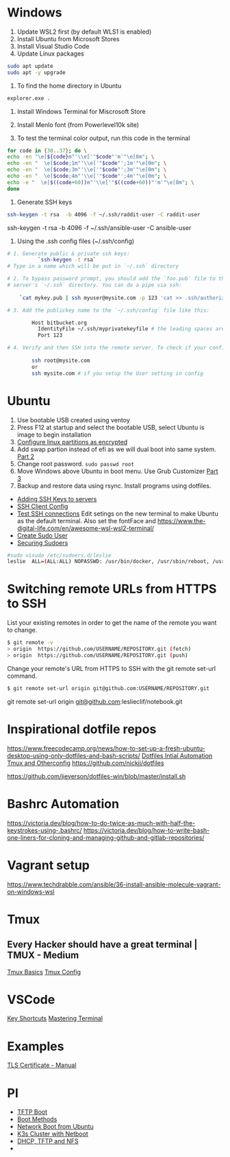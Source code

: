 # Windows

1. Update WSL2 first (by default WLS1 is enabled)
1. Install Ubuntu from Microsoft Stores
1. Install Visual Studio Code
1. Update Linux packages
```BASH
sudo apt update
sudo apt -y upgrade
```
1. To find the home directory in Ubuntu
```BASH
explorer.exe .
```
1. Install Windows Terminal for Miscrosoft Store

1. Install Menlo font (from Powerlevel10k site)

1. To test the terminal color output, run this code in the terminal
```BASH
for code in {30..37}; do \
echo -en "\e[${code}m"'\\e['"$code"'m'"\e[0m"; \
echo -en "  \e[$code;1m"'\\e['"$code"';1m'"\e[0m"; \
echo -en "  \e[$code;3m"'\\e['"$code"';3m'"\e[0m"; \
echo -en "  \e[$code;4m"'\\e['"$code"';4m'"\e[0m"; \
echo -e "  \e[$((code+60))m"'\\e['"$((code+60))"'m'"\e[0m"; \
done
```
1. Generate SSH keys
```BASH
ssh-keygen -t rsa  -b 4096 -f ~/.ssh/raddit-user -C raddit-user
```
ssh-keygen -t rsa  -b 4096 -f ~/.ssh/ansible-user -C ansible-user

1. Using the .ssh config files (~/.ssh/config)
```BASH
# 1. Generate public & private ssh keys:
          `ssh-keygen -t rsa`
# Type in a name which will be put in `~/.ssh` directory

# 2. To bypass password prompt, you should add the `foo.pub` file to the `authorized_keys` file on the
# server's `~/.ssh` directory. You can do a pipe via ssh:
    
    `cat mykey.pub | ssh myuser@mysite.com -p 123 'cat >> .ssh/authorized_keys' `

# 3. Add the publickey name to the `~/.ssh/config` file like this:

        Host bitbucket.org
          IdentityFile ~/.ssh/myprivatekeyfile # the leading spaces are important!
          Port 123

# 4. Verify and then SSH into the remote server. To check if your config is right type: `ssh -T git@github.com`
      
        ssh root@mysite.com
        or
        ssh mysite.com # if you setup the User setting in config
```
# Ubuntu
1. Use bootable USB created using ventoy
1. Press F12 at startup and select the bootable USB, select Ubuntu is image to begin installation
1. [Configure linux partitions as encrypted](https://www.youtube.com/watch?v=gvYM6hqTkQo)
1. Add swap partion instead of efi as we will dual boot into same system. [Part 2](https://askubuntu.com/questions/1033497/dual-boot-windows-10-and-linux-ubuntu-on-separate-ssd)
1. Change root password. `sudo passwd root`
1. Move Windows above Ubuntu in boot menu. Use Grub Customizer [Part 3](https://askubuntu.com/questions/1033497/dual-boot-windows-10-and-linux-ubuntu-on-separate-ssd)
1. Backup and restore data using rsync. Install programs using dotfiles.

- [Adding SSH Keys to servers](https://www.digitalocean.com/docs/droplets/how-to/add-ssh-keys/)
- [SSH Client Config](https://www.digitalocean.com/community/tutorials/how-to-configure-custom-connection-options-for-your-ssh-client)
- [Test SSH connections](https://www.cyberciti.biz/faq/how-to-set-up-ssh-keys-on-linux-unix/)
Edit setings on the new terminal to make Ubuntu as the default terminal. Also set the fontFace and 
https://www.the-digital-life.com/en/awesome-wsl-wsl2-terminal/
- [Create Sudo User](https://www.digitalocean.com/community/tutorials/how-to-create-a-new-sudo-enabled-user-on-ubuntu-20-04-quickstart)
- [Securing Sudoers](https://www.digitalocean.com/community/tutorials/how-to-edit-the-sudoers-file)
```BASH
#sudo visudo /etc/sudoers.d/leslie
leslie  ALL=(ALL:ALL) NOPASSWD: /usr/bin/docker, /usr/sbin/reboot, /usr/sbin/shutdown, /usr/bin/apt-get, /usr/local/bin/docker-compose
```
# Switching remote URLs from HTTPS to SSH
List your existing remotes in order to get the name of the remote you want to change.
```BASH
$ git remote -v
> origin  https://github.com/USERNAME/REPOSITORY.git (fetch)
> origin  https://github.com/USERNAME/REPOSITORY.git (push)
```
Change your remote's URL from HTTPS to SSH with the git remote set-url command.
```BASH
$ git remote set-url origin git@github.com:USERNAME/REPOSITORY.git
```
git remote set-url origin git@github.com:leslieclif/notebook.git
# Inspirational dotfile repos
https://www.freecodecamp.org/news/how-to-set-up-a-fresh-ubuntu-desktop-using-only-dotfiles-and-bash-scripts/
[Dotfiles Intial Automation](https://github.com/victoriadrake/dotfiles/tree/ubuntu-19.10)
[Tmux and Otherconfig](https://github.com/georgijd/dotfiles)
https://github.com/nickjj/dotfiles

https://github.com/jieverson/dotfiles-win/blob/master/install.sh

# Bashrc Automation
https://victoria.dev/blog/how-to-do-twice-as-much-with-half-the-keystrokes-using-.bashrc/
https://victoria.dev/blog/how-to-write-bash-one-liners-for-cloning-and-managing-github-and-gitlab-repositories/

# Vagrant setup
https://www.techdrabble.com/ansible/36-install-ansible-molecule-vagrant-on-windows-wsl

# Tmux
## Every Hacker should have a great terminal | TMUX - Medium
[Tmux Basics](https://medium.com/@lanycrost/every-hacker-should-have-a-great-terminal-tmux-part-1-introduction-82b8f4fa5e79)
[Tmux Config](https://medium.com/@lanycrost/every-hacker-should-have-a-great-terminal-tmux-part-2-configuration-abe57a8c082d)

# VSCode
[Key Shortcuts](https://github.com/microsoft/vscode-tips-and-tricks)
[Mastering Terminal](https://www.growingwiththeweb.com/2017/03/mastering-vscodes-terminal.html)

# Examples
[TLS Certificate - Manual](https://github.com/justmeandopensource/docker/blob/master/docker-compose-files/docker-registry/docs/Generate%20certificates%20for%20TLS%20registry.md)

# PI
- [TFTP Boot](https://netboot.xyz/docs/booting/tftp/)
- [Boot Methods](https://williamlam.com/2020/07/two-methods-to-network-boot-raspberry-pi-4.html)
- [Network Boot from Ubuntu](https://blockdev.io/network-booting-a-raspberry-pi-3/)
- [K3s Cluster with Netboot](https://blog.alexellis.io/state-of-netbooting-raspberry-pi-in-2021/s)
- [DHCP, TFTP and NFS](https://thenewstack.io/bare-metal-in-a-cloud-native-world/)
- []()